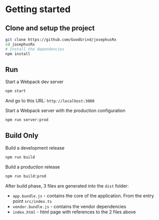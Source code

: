 # Getting started

## Clone and setup the project
```bash
git clone https://github.com/GoodGrind/josephusRx
cd josephusRx
# Install the dependencies
npm install
```

## Run

Start a Webpack dev server 
```bash
npm start
```
And go to this URL: `http://localhost:3000`

Start a Webpack server with the production configuration 
```bash
npm run server:prod
```


## Build Only
Build a development release
```bash
npm run build
```


Build a production release
```bash
npm run build:prod
```
After build phase, 3 files are generated into the `dist` folder:
- `app.bundle.js` - contains the core of the application. From the entry point `src/index.ts`
- `vendor.bundle.js` - contains the vendor dependencies
- `index.html` - html page with references to the 2 files above
